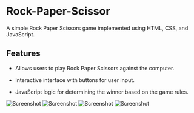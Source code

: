# Rock-Paper-Scissor
<p>A simple Rock Paper Scissors game implemented using HTML, CSS, and JavaScript. </p>

## Features

* Allows users to play Rock Paper Scissors against the computer.
+ Interactive interface with buttons for user input.
- JavaScript logic for determining the winner based on the game rules.

![Screenshot](/../Screenshot%20from%202023-12-14%2022-42-38.png)
![Screenshot](/../Screenshot%20from%202023-12-14%2022-42-46.png)
![Screenshot](/../Screenshot%20from%202023-12-14%2022-43-10.png)
![Screenshot](/../Screenshot%20from%202023-12-14%2022-43-14.png)